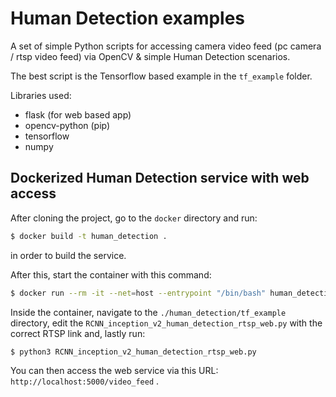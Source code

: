 # Human Detection examples

A set of simple Python scripts for accessing camera video feed (pc camera / rtsp video feed) via OpenCV & simple Human Detection scenarios.

The best script is the Tensorflow based example in the `tf_example` folder.

Libraries used:
- flask (for web based app)
- opencv-python (pip)
- tensorflow
- numpy

## Dockerized Human Detection service with web access

After cloning the project, go to the `docker` directory and run:

```bash
$ docker build -t human_detection .
```

in order to build the service.

After this, start the container with this command:

```bash
$ docker run --rm -it --net=host --entrypoint "/bin/bash" human_detection
```

Inside the container, navigate to the `./human_detection/tf_example` directory, edit the `RCNN_inception_v2_human_detection_rtsp_web.py` with the correct RTSP link and, lastly run:

```bash
$ python3 RCNN_inception_v2_human_detection_rtsp_web.py
```

You can then access the web service via this URL: `http://localhost:5000/video_feed` .